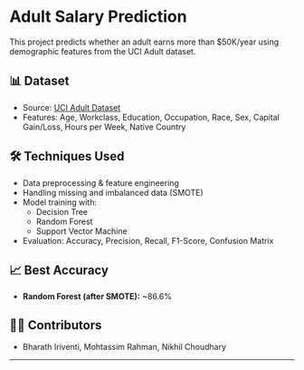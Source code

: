 # Adult Salary Prediction

This project predicts whether an adult earns more than $50K/year using demographic features from the UCI Adult dataset.

## 📊 Dataset
- Source: [UCI Adult Dataset](https://archive.ics.uci.edu/ml/datasets/Adult)
- Features: Age, Workclass, Education, Occupation, Race, Sex, Capital Gain/Loss, Hours per Week, Native Country

## 🛠️ Techniques Used
- Data preprocessing & feature engineering
- Handling missing and imbalanced data (SMOTE)
- Model training with:
  - Decision Tree
  - Random Forest
  - Support Vector Machine
- Evaluation: Accuracy, Precision, Recall, F1-Score, Confusion Matrix

## 📈 Best Accuracy
- **Random Forest (after SMOTE):** ~86.6%

## 👨‍💻 Contributors
- Bharath Iriventi, Mohtassim Rahman, Nikhil Choudhary

---


